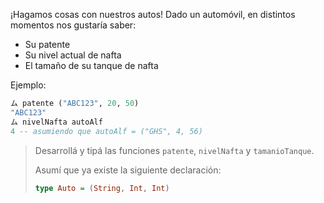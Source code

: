 ¡Hagamos cosas con nuestros autos! Dado un automóvil, en distintos momentos nos gustaría saber:

* Su patente
* Su nivel actual de nafta
* El tamaño de su tanque de nafta

Ejemplo:

```haskell
ム patente ("ABC123", 20, 50)
"ABC123"
ム nivelNafta autoAlf
4 -- asumiendo que autoAlf = ("GHS", 4, 56)
```

> Desarrollá y tipá las funciones `patente`, `nivelNafta` y `tamanioTanque`.
> 
> Asumí que ya existe la siguiente declaración:
>
>```haskell
>type Auto = (String, Int, Int)
>```
